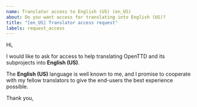 ```yaml
---
name: Translator access to English (US) (en_US)
about: Do you want access for translating into English (US)?
title: "[en_US] Translator access request"
labels: request_access
---
```


<!-- translator: en_US -->
<!-- Please do not edit the header of this template. -->

Hi,

I would like to ask for access to help translating OpenTTD and its subprojects into **English (US)**.

The **English (US)** language is well known to me, and I promise to cooperate with my fellow translators to give the end-users the best experience possible.

<!-- Please do not edit the above message. Do feel free to add a personal note after this line. -->

Thank you,
